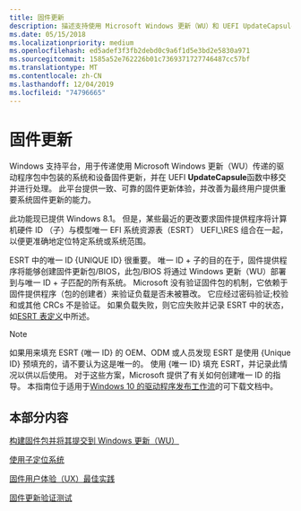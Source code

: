 ```yaml
---
title: 固件更新
description: 描述支持使用 Microsoft Windows 更新（WU）和 UEFI UpdateCapsule 函数传递系统和设备固件更新。
ms.date: 05/15/2018
ms.localizationpriority: medium
ms.openlocfilehash: ed5adef3f3fb2debd0c9a6f1d5e3bd2e5830a971
ms.sourcegitcommit: 1585a52e762226b01c7369371727746487cc57bf
ms.translationtype: MT
ms.contentlocale: zh-CN
ms.lasthandoff: 12/04/2019
ms.locfileid: "74796665"
---
```

# <a name="firmware-update"></a>固件更新

Windows 支持平台，用于传递使用 Microsoft Windows 更新（WU）传递的驱动程序包中包装的系统和设备固件更新，并在 UEFI **UpdateCapsule**函数中移交并进行处理。 此平台提供一致、可靠的固件更新体验，并改善为最终用户提供重要系统固件更新的能力。

此功能现已提供 Windows 8.1。 但是，某些最近的更改要求固件提供程序将计算机硬件 ID （子）与模型唯一 EFI 系统资源表（ESRT） UEFI\_\\RES 组合在一起，以便更准确地定位特定系统或系统范围。

ESRT 中的唯一 ID {UNIQUE ID} 很重要。 唯一 ID + 子的目的在于，固件提供程序将能够创建固件更新包/BIOS，此包/BIOS 将通过 Windows 更新（WU）部署到与唯一 ID + 子匹配的所有系统。 Microsoft 没有验证固件包的机制，它依赖于固件提供程序（包的创建者）来验证负载是否未被篡改。 它应经过密码验证;校验和或其他 CRCs 不是验证。 如果负载失败，则它应失败并记录 ESRT 中的状态，如[ESRT 表定义](https://docs.microsoft.com/windows-hardware/drivers/bringup/esrt-table-definition)中所述。

> [!NOTE]
> 如果用来填充 ESRT {唯一 ID} 的 OEM、ODM 或人员发现 ESRT 是使用 {Unique ID} 预填充的，请不要认为这是唯一的。 使用 {唯一 ID} 填充 ESRT，并记录此情况以供以后使用。 对于这些方案，Microsoft 提供了有关如何创建唯一 ID 的指导。 本指南位于适用于[Windows 10 的驱动程序发布工作流](https://download.microsoft.com/download/B/A/8/BA89DCE0-DB25-4425-9EFF-1037E0BA06F9/windows10_driver_publishing_workflow.docx)的可下载文档中。

## <a name="in-this-section"></a>本部分内容

[构建固件包并将其提交到 Windows 更新（WU）](build-and-submit-a-firmware-package-to-windows-update.md)

[使用子定位系统](target-a-system-using-chid.md)

[固件用户体验（UX）最佳实践](firmware-user-experience-best-practices.md)

[固件更新验证测试](firmware-update-validation-testing.md)

